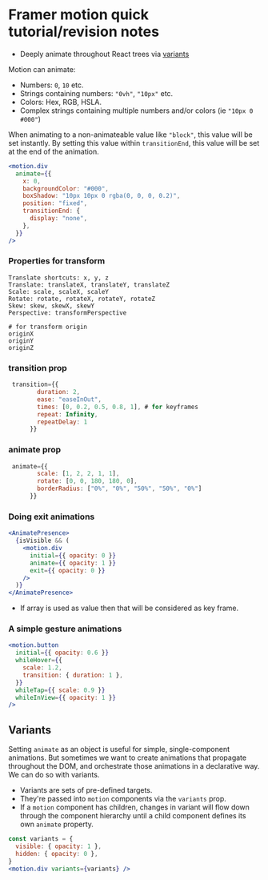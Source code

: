 # Framer motion quick tutorial/revision notes

- Deeply animate throughout React trees via [variants](https://www.framer.com/motion/animation/#variants)

Motion can animate:

- Numbers: `0`, `10` etc.
- Strings containing numbers: `"0vh"`, `"10px"` etc.
- Colors: Hex, RGB, HSLA.
- Complex strings containing multiple numbers and/or colors (ie `"10px 0 #000"`)



When animating to a non-animateable value like `"block"`, this value will be set instantly. By setting this value within `transitionEnd`, this value will be set at the end of the animation.

```jsx
<motion.div
  animate={{
    x: 0,
    backgroundColor: "#000",
    boxShadow: "10px 10px 0 rgba(0, 0, 0, 0.2)",
    position: "fixed",
    transitionEnd: {
      display: "none",
    },
  }}
/>
```

### Properties for transform 

```
Translate shortcuts: x, y, z
Translate: translateX, translateY, translateZ
Scale: scale, scaleX, scaleY
Rotate: rotate, rotateX, rotateY, rotateZ
Skew: skew, skewX, skewY
Perspective: transformPerspective

# for transform origin
originX
originY
originZ
```

### transition prop

```jsx
 transition={{
        duration: 2,
        ease: "easeInOut",
        times: [0, 0.2, 0.5, 0.8, 1], # for keyframes
        repeat: Infinity,
        repeatDelay: 1
      }}
```

### animate prop

```jsx
 animate={{
        scale: [1, 2, 2, 1, 1],
        rotate: [0, 0, 180, 180, 0],
        borderRadius: ["0%", "0%", "50%", "50%", "0%"]
      }}
```



### Doing exit animations

```jsx
<AnimatePresence>
  {isVisible && (
    <motion.div
      initial={{ opacity: 0 }}
      animate={{ opacity: 1 }}
      exit={{ opacity: 0 }}
    />
  )}
</AnimatePresence>
```

- If array is used as value then that will be considered as key frame. 

### A simple gesture animations

```jsx
<motion.button
  initial={{ opacity: 0.6 }}
  whileHover={{
    scale: 1.2,
    transition: { duration: 1 },
  }}
  whileTap={{ scale: 0.9 }}
  whileInView={{ opacity: 1 }}
/>
```

## Variants

Setting `animate` as an object is useful for simple, single-component animations. But sometimes we want to create animations that propagate throughout the DOM, and orchestrate those animations in a declarative way. We can do so with variants.

- Variants are sets of pre-defined targets.
- They're passed into `motion` components via the `variants` prop.
- If a `motion` component has children, changes in variant will flow down through the component hierarchy until a child component defines its own `animate` property.

```jsx
const variants = {
  visible: { opacity: 1 },
  hidden: { opacity: 0 },
}
<motion.div variants={variants} />

```

